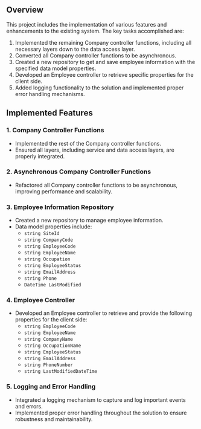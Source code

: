 ## Overview
This project includes the implementation of various features and enhancements to the existing system. The key tasks accomplished are:

1. Implemented the remaining Company controller functions, including all necessary layers down to the data access layer.
2. Converted all Company controller functions to be asynchronous.
3. Created a new repository to get and save employee information with the specified data model properties.
4. Developed an Employee controller to retrieve specific properties for the client side.
5. Added logging functionality to the solution and implemented proper error handling mechanisms.

## Implemented Features

### 1. Company Controller Functions
- Implemented the rest of the Company controller functions.
- Ensured all layers, including service and data access layers, are properly integrated.

### 2. Asynchronous Company Controller Functions
- Refactored all Company controller functions to be asynchronous, improving performance and scalability.

### 3. Employee Information Repository
- Created a new repository to manage employee information.
- Data model properties include:
  - `string SiteId`
  - `string CompanyCode`
  - `string EmployeeCode`
  - `string EmployeeName`
  - `string Occupation`
  - `string EmployeeStatus`
  - `string EmailAddress`
  - `string Phone`
  - `DateTime LastModified`

### 4. Employee Controller
- Developed an Employee controller to retrieve and provide the following properties for the client side:
  - `string EmployeeCode`
  - `string EmployeeName`
  - `string CompanyName`
  - `string OccupationName`
  - `string EmployeeStatus`
  - `string EmailAddress`
  - `string PhoneNumber`
  - `string LastModifiedDateTime`

### 5. Logging and Error Handling
- Integrated a logging mechanism to capture and log important events and errors.
- Implemented proper error handling throughout the solution to ensure robustness and maintainability.

